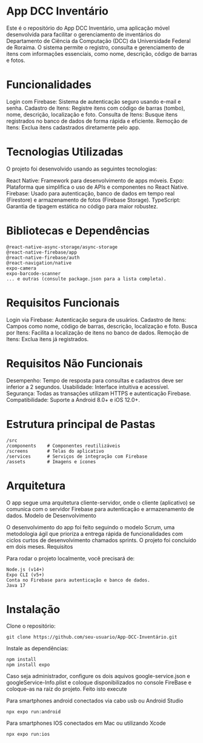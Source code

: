 # App DCC Inventário

Este é o repositório do App DCC Inventário, uma aplicação móvel desenvolvida para facilitar o gerenciamento de inventários do Departamento de Ciência da Computação (DCC) da Universidade Federal de Roraima. O sistema permite o registro, consulta e gerenciamento de itens com informações essenciais, como nome, descrição, código de barras e fotos.

# Funcionalidades

  Login com Firebase: Sistema de autenticação seguro usando e-mail e senha.
  Cadastro de Itens: Registre itens com código de barras (tombo), nome, descrição, localização e foto.
  Consulta de Itens: Busque itens registrados no banco de dados de forma rápida e eficiente.
  Remoção de Itens: Exclua itens cadastrados diretamente pelo app.

# Tecnologias Utilizadas

O projeto foi desenvolvido usando as seguintes tecnologias:

  React Native: Framework para desenvolvimento de apps móveis.
  Expo: Plataforma que simplifica o uso de APIs e componentes no React Native.
  Firebase: Usado para autenticação, banco de dados em tempo real (Firestore) e armazenamento de fotos (Firebase Storage).
  TypeScript: Garantia de tipagem estática no código para maior robustez.

# Bibliotecas e Dependências

    @react-native-async-storage/async-storage
    @react-native-firebase/app
    @react-native-firebase/auth
    @react-navigation/native
    expo-camera
    expo-barcode-scanner
    ... e outras (consulte package.json para a lista completa).

# Requisitos Funcionais

  Login via Firebase: Autenticação segura de usuários.
  Cadastro de Itens: Campos como nome, código de barras, descrição, localização e foto.
  Busca por Itens: Facilita a localização de itens no banco de dados.
  Remoção de Itens: Exclua itens já registrados.

# Requisitos Não Funcionais

  Desempenho: Tempo de resposta para consultas e cadastros deve ser inferior a 2 segundos.
  Usabilidade: Interface intuitiva e acessível.
  Segurança: Todas as transações utilizam HTTPS e autenticação Firebase.
  Compatibilidade: Suporte a Android 8.0+ e iOS 12.0+.

# Estrutura principal de Pastas


    /src
    /components    # Componentes reutilizáveis
    /screens       # Telas do aplicativo
    /services      # Serviços de integração com Firebase
    /assets        # Imagens e ícones

# Arquitetura

O app segue uma arquitetura cliente-servidor, onde o cliente (aplicativo) se comunica com o servidor Firebase para autenticação e armazenamento de dados.
Modelo de Desenvolvimento

O desenvolvimento do app foi feito seguindo o modelo Scrum, uma metodologia ágil que prioriza a entrega rápida de funcionalidades com ciclos curtos de desenvolvimento chamados sprints. O projeto foi concluído em dois meses.
Requisitos

Para rodar o projeto localmente, você precisará de:

    Node.js (v14+)
    Expo CLI (v5+)
    Conta no Firebase para autenticação e banco de dados.
    Java 17

# Instalação

  Clone o repositório:

    git clone https://github.com/seu-usuario/App-DCC-Inventário.git

  Instale as dependências:

    npm install
    npm install expo

Caso seja administrador, configure os dois aquivos google-service.json e googleService-Info.plist e coloque disponibilizados no console FireBase e coloque-as na raiz do projeto.
Feito isto execute

Para smartphones android conectados via cabo usb ou Android Studio

    npx expo run:android
Para smartphones IOS conectados em Mac ou utilizando Xcode

    npx expo run:ios 
